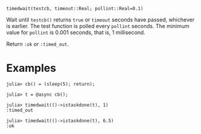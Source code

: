 ```
timedwait(testcb, timeout::Real; pollint::Real=0.1)
```

Wait until `testcb()` returns `true` or `timeout` seconds have passed, whichever is earlier. The test function is polled every `pollint` seconds. The minimum value for `pollint` is 0.001 seconds, that is, 1 millisecond.

Return `:ok` or `:timed_out`.

# Examples

```jldoctest
julia> cb() = (sleep(5); return);

julia> t = @async cb();

julia> timedwait(()->istaskdone(t), 1)
:timed_out

julia> timedwait(()->istaskdone(t), 6.5)
:ok
```
